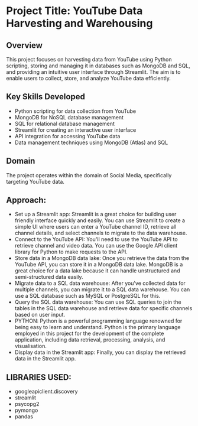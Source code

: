 # Project Title: YouTube Data Harvesting and Warehousing

## Overview
This project focuses on harvesting data from YouTube using Python scripting, storing and managing it in databases such as MongoDB and SQL, and providing an intuitive user interface through Streamlit. The aim is to enable users to collect, store, and analyze YouTube data efficiently.

## Key Skills Developed
- Python scripting for data collection from YouTube
- MongoDB for NoSQL database management
- SQL for relational database management
- Streamlit for creating an interactive user interface
- API integration for accessing YouTube data
- Data management techniques using MongoDB (Atlas) and SQL
  
## Domain
The project operates within the domain of Social Media, specifically targeting YouTube data.

## Approach: 
- Set up a Streamlit app: Streamlit is a great choice for building user friendly interface quickly and easily. You can use Streamlit to create a simple UI where users can enter a YouTube channel ID, retrieve all channel details, and select channels to migrate to the data warehouse.
- Connect to the YouTube API: You'll need to use the YouTube API to retrieve channel and video data. You can use the Google API client library for Python to make requests to the API.
- Store data in a MongoDB data lake: Once you retrieve the data from the YouTube API, you can store it in a MongoDB data lake. MongoDB is a great choice for a data lake because it can handle unstructured and semi-structured data easily.
- Migrate data to a SQL data warehouse: After you've collected data for multiple channels, you can migrate it to a SQL data warehouse. You can use a SQL database such as MySQL or PostgreSQL for this.
- Query the SQL data warehouse: You can use SQL queries to join the tables in the SQL data warehouse and retrieve data for specific channels based on user input.
- PYTHON: Python is a powerful programming language renowned for being easy to learn and understand. Python is the primary language employed in this project for the development of the complete application, including data retrieval, processing, analysis, and visualisation.
- Display data in the Streamlit app: Finally, you can display the retrieved data in the Streamlit app. 

## LIBRARIES USED: 
- googleapiclient.discovery
- streamlit
- psycopg2
- pymongo
- pandas

